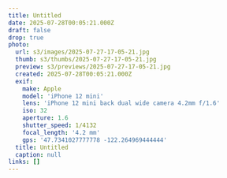 ```yaml
---
title: Untitled
date: 2025-07-28T00:05:21.000Z
draft: false
drop: true
photo:
  url: s3/images/2025-07-27-17-05-21.jpg
  thumb: s3/thumbs/2025-07-27-17-05-21.jpg
  preview: s3/previews/2025-07-27-17-05-21.jpg
  created: 2025-07-28T00:05:21.000Z
  exif:
    make: Apple
    model: 'iPhone 12 mini'
    lens: 'iPhone 12 mini back dual wide camera 4.2mm f/1.6'
    iso: 32
    aperture: 1.6
    shutter_speed: 1/4132
    focal_length: '4.2 mm'
    gps: '47.7341027777778 -122.264969444444'
  title: Untitled
  caption: null
links: []
---
```


